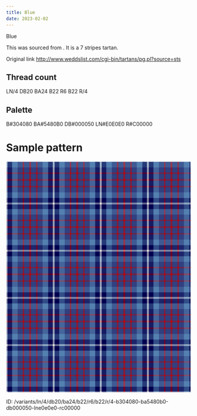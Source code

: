 ```yaml
---
title: Blue
date: 2023-02-02
---
```

Blue

This was sourced from <no value>.  It is a 7 stripes tartan.

Original link http://www.weddslist.com/cgi-bin/tartans/pg.pl?source=sts

## Thread count
LN/4 DB20 BA24 B22 R6 B22 R/4

## Palette
B#304080 BA#5480B0 DB#000050 LN#E0E0E0 R#C00000

# Sample pattern

![Tartan detail](tartan.png "LN/4 DB20 BA24 B22 R6 B22 R/4 tartan")

ID: /variants/ln/4/db20/ba24/b22/r6/b22/r/4-b304080-ba5480b0-db000050-lne0e0e0-rc00000